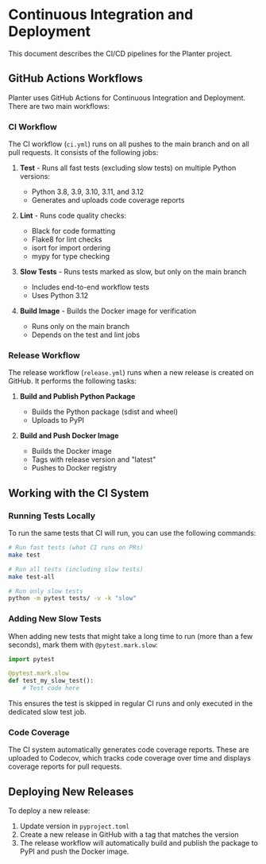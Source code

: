 # Continuous Integration and Deployment

This document describes the CI/CD pipelines for the Planter project.

## GitHub Actions Workflows

Planter uses GitHub Actions for Continuous Integration and Deployment. There are two main workflows:

### CI Workflow

The CI workflow (`ci.yml`) runs on all pushes to the main branch and on all pull requests. It consists of the following jobs:

1. **Test** - Runs all fast tests (excluding slow tests) on multiple Python versions:
   - Python 3.8, 3.9, 3.10, 3.11, and 3.12
   - Generates and uploads code coverage reports

2. **Lint** - Runs code quality checks:
   - Black for code formatting
   - Flake8 for lint checks
   - isort for import ordering
   - mypy for type checking

3. **Slow Tests** - Runs tests marked as slow, but only on the main branch
   - Includes end-to-end workflow tests
   - Uses Python 3.12

4. **Build Image** - Builds the Docker image for verification
   - Runs only on the main branch
   - Depends on the test and lint jobs

### Release Workflow

The release workflow (`release.yml`) runs when a new release is created on GitHub. It performs the following tasks:

1. **Build and Publish Python Package**
   - Builds the Python package (sdist and wheel)
   - Uploads to PyPI

2. **Build and Push Docker Image**
   - Builds the Docker image
   - Tags with release version and "latest"
   - Pushes to Docker registry

## Working with the CI System

### Running Tests Locally

To run the same tests that CI will run, you can use the following commands:

```bash
# Run fast tests (what CI runs on PRs)
make test

# Run all tests (including slow tests)
make test-all

# Run only slow tests
python -m pytest tests/ -v -k "slow"
```

### Adding New Slow Tests

When adding new tests that might take a long time to run (more than a few seconds), mark them with `@pytest.mark.slow`:

```python
import pytest

@pytest.mark.slow
def test_my_slow_test():
    # Test code here
```

This ensures the test is skipped in regular CI runs and only executed in the dedicated slow test job.

### Code Coverage

The CI system automatically generates code coverage reports. These are uploaded to Codecov, which tracks code coverage over time and displays coverage reports for pull requests.

## Deploying New Releases

To deploy a new release:

1. Update version in `pyproject.toml`
2. Create a new release in GitHub with a tag that matches the version
3. The release workflow will automatically build and publish the package to PyPI and push the Docker image.